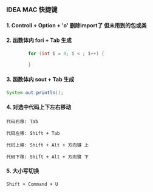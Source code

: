 ### IDEA MAC 快捷键



#### 1. Controll + Option + 'o' 删除import了 但未用到的包或类



#### 2.  函数体内 fori + Tab 生成

```java
		for (int i = 0; i < ; i++) {
			
		}
```



#### 3. 函数体内 sout + Tab 生成

```java
System.out.println();
```



#### 4. 对选中代码上下左右移动

```properties
代码右移: Tab

代码左移: Shift + Tab

代码上移: Shift + Alt + 方向键 上

代码下移: Shift + Alt + 方向键 下
```

#### 5. 大小写切换

```
Shift + Command + U
```

